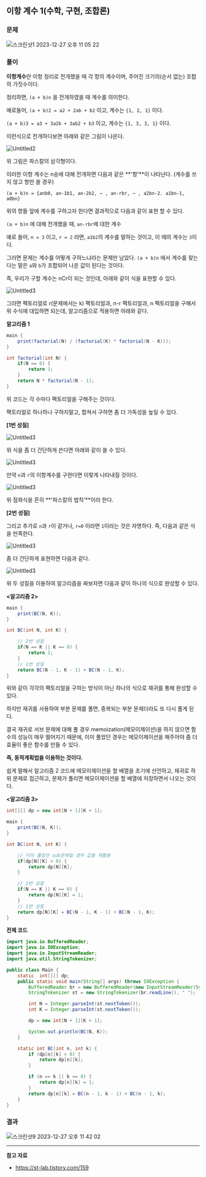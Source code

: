 ## 이항 계수 1(수학, 구현, 조합론)

### 문제

![스크린샷1 2023-12-27 오후 11 05 22](https://github.com/Heo-y-y/development-blog/assets/112863029/51fe485d-5aa1-45b2-bcf3-7fedd37990a3)

### 풀이

**이항계수**란 이항 정리로 전개했을 때 각 항의 계수이며, 주어진 크기의(순서 없는) 조합의 가짓수이다.

정리하면, `(a + b)n` 을 전개하였을 때 계수를 의미한다.

예로들어, `(a + b)2 = a2 + 2ab + b2` 이고, 계수는 `{1, 2, 1}` 이다.

`(a + b)3 = a3 + 3a2b + 3ab2 + b3` 이고, 계수는 `{1, 3, 3, 1}` 이다.

이런식으로 전개하다보면 아래와 같은 그림이 나온다.

![Untitled2](https://github.com/Heo-y-y/development-blog/assets/112863029/8891a4bd-fe1e-431d-b6c9-6d1f790f9735)

위 그림은 파스칼의 삼각형이다.

이러한 이항 계수는 n승에 대해 전개하면 다음과 같은 **'항'**이 나타난다. (계수를 쓰지 않고 항만 쓸 경우)

`(a + b)n = {anb0, an-1b1, an-2b2, ⋯ , an-rbr, ⋯ , a2bn-2. a1bn-1, a0bn}`

위의 항들 앞에 계수를 구하고자 한다면 결과적으로 다음과 같이 표현 할 수 있다.

`(a + b)n` 에 대해 전개했을 때, `an-rbr`에 대한 계수

예로 들어, `n = 3` 이고, `r = 2` 라면, `a1b2`의 계수를 말하는 것이고, 이 때의 계수는 `3`이다.

그러면 문제는 계수를 어떻게 구하느냐라는 문제만 남았다. `(a + b)n` 에서 계수를 찾는다는 말은 `a`와 `b`가 조합되어 나온 값이 된다는 것이다.

즉, 우리가 구할 계수는 nCr이 되는 것인데, 아래와 같이 식을 표현할 수 있다.

![Untitled3](https://github.com/Heo-y-y/development-blog/assets/112863029/18facae3-f6fa-4130-9f80-f78f900241b1)

그러면 팩토리얼로 r(문제에서는 k) 팩토리얼과, n-r 팩토리얼과, n 팩토리얼을 구해서 위 수식에 대입하면 되는데, 알고리즘으로 적용하면 아래와 같다.

**알고리즘 1**

```java
main {
	print(factorial(N) / (factorial(K) * factorial(N - K)));
}

int factorial(int N) {
	if(N == 0) {
		return 1;
	}
	return N * factorial(N - 1);
}
```

위 코드는 각 수마다 팩토리얼을 구해주는 것이다.

팩토리얼로 하나하나 구하지말고, 합쳐서 구하면 좀 더 가독성을 높일 수 있다.

**[1번 성질]**

![Untitled3](https://github.com/Heo-y-y/development-blog/assets/112863029/a20d5dc6-e58d-4402-a430-5bd048687580)

위 식을 좀 더 간단하게 쓴다면 아래와 같이 쓸 수 있다.

![Untitled3](https://github.com/Heo-y-y/development-blog/assets/112863029/c7d7549f-4966-4a9f-ba67-4dd7d7ff0e7d)

만약 `n`과 `r`의 이항계수를 구한다면 이렇게 나타내질 것이다.

![Untitled3](https://github.com/Heo-y-y/development-blog/assets/112863029/3ed2d6c4-0581-4775-bd90-c97d7db0e16e)

위 점화식을 흔히 **'파스칼의 법칙'**이라 한다.

**[2번 성질]**

그리고 추가로 `n`과 `r`이 같거나, `r=0` 이라면 `1`이라는 것은 자명하다. 즉, 다음과 같은 식을 만족한다.

![Untitled3](https://github.com/Heo-y-y/development-blog/assets/112863029/c91e0a89-cb2a-40c5-abbf-efb6e38e4a03)

좀 더 간단하게 표현하면 다음과 같다.

![Untitled3](https://github.com/Heo-y-y/development-blog/assets/112863029/10cb3803-2eaa-4235-b0d5-17957ffd5f3b)

위 두 성질을 이용하여 알고리즘을 짜보자면 다음과 같이 하나의 식으로 완성할 수 있다.

**<알고리즘 2>**

```java
main {
	print(BC(N, K));
}

int BC(int N, int K) {

	// 2번 성질
	if(N == K || K == 0) {
		return 1;
	}
    // 1번 성질
	return BC(N - 1, K - 1) + BC(N - 1, K);
}
```

위와 같이 각각의 팩토리얼을 구하는 방식이 아닌 하나의 식으로 재귀를 통해 완성할 수 있다.

하지만 재귀를 사용하여 부분 문제를 풀면, 중복되는 부분 문제더라도 또 다시 풀게 된다.

결국 재귀로 서브 문제에 대해 풀 경우 memoization(메모이제이션)을 하지 않으면 함수의 성능이 매우 떨어지기 때문에, 이미 풀었던 경우는 메모이제이션을 해주어야 좀 더 효율이 좋은 함수를 만들 수 있다.

**즉, 동적계획법을 이용하는 것이다.**

쉽게 말해서 알고리즘 2 코드에 메모이제이션을 할 배열을 초기에 선언하고, 재귀로 하위 문제로 접근하고, 문제가 풀리면 메모이제이션을 할 배열에 저장하면서 나오는 것이다.

**<알고리즘 3>**

```java
int[][] dp = new int[N + 1][K + 1];

main {
	print(BC(N, K));
}

int BC(int N, int K) {

	// 이미 풀었던 sub문제일 경우 값을 재활용
	if(dp[N][K] > 0) {
		return dp[N][K];
	}

	// 2번 성질
	if(N == K || K == 0) {
		return dp[N][K] = 1;
	}
    // 1번 성질
	return dp[N][K] = BC(N - 1, K - 1) + BC(N - 1, K);
}
```

**전체 코드**

```java
import java.io.BufferedReader;
import java.io.IOException;
import java.io.InputStreamReader;
import java.util.StringTokenizer;

public class Main {
    static  int[][] dp;
    public static void main(String[] args) throws IOException {
        BufferedReader br = new BufferedReader(new InputStreamReader(System.in));
        StringTokenizer st = new StringTokenizer(br.readLine(), " ");

        int N = Integer.parseInt(st.nextToken());
        int K = Integer.parseInt(st.nextToken());

        dp = new int[N + 1][K + 1];

        System.out.println(BC(N, K));
    }

    static int BC(int n, int k) {
        if (dp[n][k] > 0) {
            return dp[n][k];
        }

        if (n == k || k == 0) {
            return dp[n][k] = 1;
        }
        return dp[n][k] = BC(n - 1, k - 1) + BC(n - 1, k);
    }
}
```

### 결과

![스크린샷9 2023-12-27 오후 11 42 02](https://github.com/Heo-y-y/development-blog/assets/112863029/ccba35d5-c327-44c3-9384-18bed73b2a7d)

---
**참고 자료**

- <https://st-lab.tistory.com/159>
